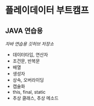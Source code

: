 # 플레이데이터 부트캠프 <br>

## JAVA 연습용

*자바 연습용 깃허브 저장소*

- 데이터타입, 연산자
- 조건문, 반복문
- 배열
- 생성자
- 상속, 오버라이딩
- 캡슐화
- this, final, static
- 추상 클래스, 추상 메소드
